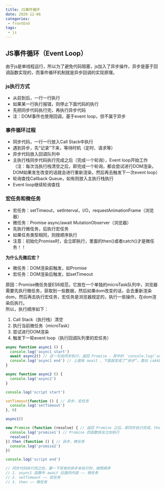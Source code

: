 ```yaml
---  
title: JS事件循环  
date: 2020-12-06  
categories:  
 - frontEnd  
tags:  
 - js  
---  
```

## JS事件循环（Event Loop）  
由于js是单线程运行，所以为了避免代码阻塞，js加入了异步操作，异步是基于回调函数实现的，而事件循环机制就是异步回调的实现原理。  

### js执行方式  
* 从前到后，一行一行执行  
* 如果某一行执行报错，则停止下面代码的执行  
* 先把同步代码执行完，再执行异步代码  
* 注：DOM事件也使用回调，基于event loop，但不属于异步  
  
### 事件循环过程  
* 同步代码，一行一行放入Call Stack中执行  
* 遇到异步，先“记录”下来，等待时机（定时、请求等）  
* 异步代码放入回调队列中  
* 主执行栈同步代码执行完成之后（完成一个轮询），Event loop开始工作（注：每次当执行栈清空之后，即完成一个轮询，都会尝试进行DOM渲染，DOM如果发生改变的话就会进行重新渲染，然后再去触发下一次event loop）  
* 轮询查找Callback Queue，如有则放入主执行栈执行  
* Event loop继续轮询查找  

### 宏任务和微任务  
* 宏任务：setTimeout，setInterval，I/O，requestAnimationFrame（浏览器） 
* 微任务：Promise async/await  MutationObserver（浏览器）  
* 先执行微任务，后执行宏任务  
* 如果任务类型相同，则按顺序执行  
* 注意：初始化Promise时，会立即执行，里面的then()或者catch()才是微任务！！  

**为什么先微后宏？**  
* 微任务：DOM渲染前触发，如Promise  
* 宏任务：DOM渲染后触发，如setTimeout  

原因：Promise微任务是ES6规范，它放在一个单独的microTask队列中，浏览器需要先执行微任务，获取到一些数据，然后如果dom改变的话，会去重新渲染dom，然后再去执行宏任务，宏任务是浏览器规定的，执行一些操作，在dom渲染后执行。  
所以，执行顺序如下：  
1. Call Stack（执行栈）清空  
2. 执行当前微任务（microTask）  
3. 尝试进行DOM渲染  
4. 触发下一轮event loop（执行回调队列里的宏任务）  

```js  
async function async1 () {  
  console.log('async1 start')  
  await async2() // 这一句会同步执行，返回 Promise ，其中的 `console.log('async2')` 也会同步执行  
  console.log('async1 end') // 上面有 await ，下面就变成了“异步”，类似 cakkback 的功能（微任务）  
}  

async function async2 () {  
  console.log('async2')  
}  

console.log('script start')  

setTimeout(function () { // 异步，宏任务  
  console.log('setTimeout')  
}, 0)  

async1()  

new Promise (function (resolve) { // 返回 Promise 之后，即同步执行完成，then 是异步代码  
  console.log('promise1') // Promise 的函数体会立刻执行  
  resolve()  
}).then (function () { // 异步，微任务  
  console.log('promise2')  
})  

console.log('script end')  

// 同步代码执行完之后，屡一下现有的异步未执行的，按照顺序  
// 1. async1 函数中 await 后面的内容 —— 微任务  
// 2. setTimeout —— 宏任务  
// 3. then —— 微任务  
```  
